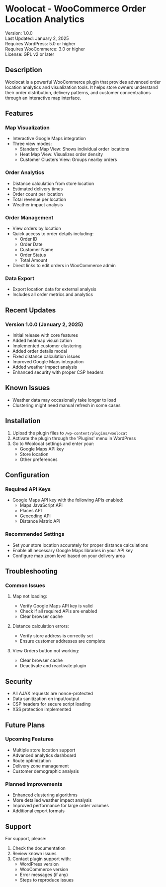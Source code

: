 # Woolocat - WooCommerce Order Location Analytics

Version: 1.0.0  
Last Updated: January 2, 2025  
Requires WordPress: 5.0 or higher  
Requires WooCommerce: 3.0 or higher  
License: GPL v2 or later

## Description

Woolocat is a powerful WooCommerce plugin that provides advanced order location analytics and visualization tools. It helps store owners understand their order distribution, delivery patterns, and customer concentrations through an interactive map interface.

## Features

### Map Visualization
- Interactive Google Maps integration
- Three view modes:
  - Standard Map View: Shows individual order locations
  - Heat Map View: Visualizes order density
  - Customer Clusters View: Groups nearby orders

### Order Analytics
- Distance calculation from store location
- Estimated delivery times
- Order count per location
- Total revenue per location
- Weather impact analysis

### Order Management
- View orders by location
- Quick access to order details including:
  - Order ID
  - Order Date
  - Customer Name
  - Order Status
  - Total Amount
- Direct links to edit orders in WooCommerce admin

### Data Export
- Export location data for external analysis
- Includes all order metrics and analytics

## Recent Updates

### Version 1.0.0 (January 2, 2025)
- Initial release with core features
- Added heatmap visualization
- Implemented customer clustering
- Added order details modal
- Fixed distance calculation issues
- Improved Google Maps integration
- Added weather impact analysis
- Enhanced security with proper CSP headers

## Known Issues
- Weather data may occasionally take longer to load
- Clustering might need manual refresh in some cases

## Installation

1. Upload the plugin files to `/wp-content/plugins/woolocat`
2. Activate the plugin through the 'Plugins' menu in WordPress
3. Go to Woolocat settings and enter your:
   - Google Maps API key
   - Store location
   - Other preferences

## Configuration

### Required API Keys
- Google Maps API key with the following APIs enabled:
  - Maps JavaScript API
  - Places API
  - Geocoding API
  - Distance Matrix API

### Recommended Settings
- Set your store location accurately for proper distance calculations
- Enable all necessary Google Maps libraries in your API key
- Configure map zoom level based on your delivery area

## Troubleshooting

### Common Issues
1. Map not loading:
   - Verify Google Maps API key is valid
   - Check if all required APIs are enabled
   - Clear browser cache

2. Distance calculation errors:
   - Verify store address is correctly set
   - Ensure customer addresses are complete

3. View Orders button not working:
   - Clear browser cache
   - Deactivate and reactivate plugin

## Security

- All AJAX requests are nonce-protected
- Data sanitization on input/output
- CSP headers for secure script loading
- XSS protection implemented

## Future Plans

### Upcoming Features
- Multiple store location support
- Advanced analytics dashboard
- Route optimization
- Delivery zone management
- Customer demographic analysis

### Planned Improvements
- Enhanced clustering algorithms
- More detailed weather impact analysis
- Improved performance for large order volumes
- Additional export formats

## Support

For support, please:
1. Check the documentation
2. Review known issues
3. Contact plugin support with:
   - WordPress version
   - WooCommerce version
   - Error messages (if any)
   - Steps to reproduce issues
